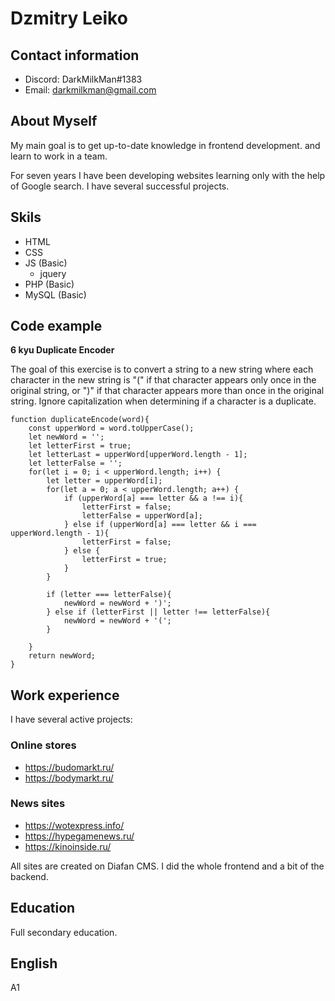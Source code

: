 # Dzmitry Leiko

## Contact information

* Discord: DarkMilkMan#1383
* Email: darkmilkman@gmail.com

## About Myself

My main goal is to get up-to-date knowledge in frontend development. and learn to work in a team.

For seven years I have been developing websites learning only with the help of Google search. I have several successful projects.

## Skils

* HTML
* CSS
* JS (Basic)
  * jquery
* PHP (Basic)
* MySQL (Basic)

## Code example

**6 kyu Duplicate Encoder**

The goal of this exercise is to convert a string to a new string where each character in the new string is "(" if that character appears only once in the original string, or ")" if that character appears more than once in the original string. Ignore capitalization when determining if a character is a duplicate.

```
function duplicateEncode(word){
	const upperWord = word.toUpperCase();
    let newWord = '';
	let letterFirst = true;
	let letterLast = upperWord[upperWord.length - 1];
	let letterFalse = '';
    for(let i = 0; i < upperWord.length; i++) {
		let letter = upperWord[i];
		for(let a = 0; a < upperWord.length; a++) { 
			if (upperWord[a] === letter && a !== i){
				letterFirst = false;
				letterFalse = upperWord[a];
			} else if (upperWord[a] === letter && i === upperWord.length - 1){
				letterFirst = false;
			} else {
				letterFirst = true;
			}
		}
		
		if (letter === letterFalse){
			newWord = newWord + ')';
		} else if (letterFirst || letter !== letterFalse){
			newWord = newWord + '(';
		}	
		
    }
	return newWord;
}
```

## Work experience
I have several active projects:

### Online stores

* https://budomarkt.ru/
* https://bodymarkt.ru/

### News sites

* https://wotexpress.info/
* https://hypegamenews.ru/
* https://kinoinside.ru/

All sites are created on Diafan CMS. I did the whole frontend and a bit of the backend.

## Education

Full secondary education.

## English

A1